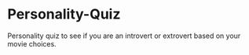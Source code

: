 # Personality-Quiz
Personality quiz to see if you are an introvert or extrovert based on your movie choices.
